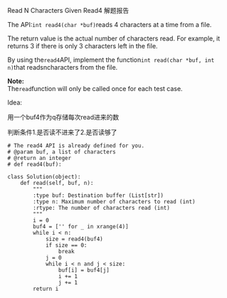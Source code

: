 Read N Characters Given Read4 解题报告

The API:`int read4(char *buf)`reads 4 characters at a time from a file.

The return value is the actual number of characters read. For example, it returns 3 if there is only 3 characters left in the file.

By using the`read4`API, implement the function`int read(char *buf, int n)`that readsncharacters from the file.

**Note:**  
The`read`function will only be called once for each test case.

Idea:

用一个buf4作为q存储每次read进来的数

判断条件1.是否读不进来了2.是否读够了

```
# The read4 API is already defined for you.
# @param buf, a list of characters
# @return an integer
# def read4(buf):

class Solution(object):
    def read(self, buf, n):
        """
        :type buf: Destination buffer (List[str])
        :type n: Maximum number of characters to read (int)
        :rtype: The number of characters read (int)
        """
        i = 0
        buf4 = ['' for _ in xrange(4)]
        while i < n:
            size = read4(buf4)
            if size == 0:
                break
            j = 0
            while i < n and j < size:
                buf[i] = buf4[j]
                i += 1
                j += 1
        return i
```



